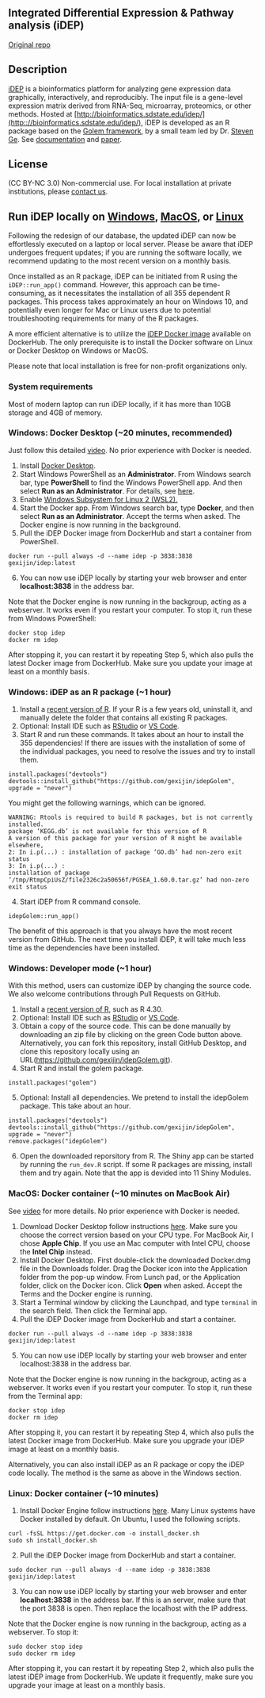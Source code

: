 ## Integrated Differential Expression & Pathway analysis (iDEP)
[Original repo](https://github.com/iDEP-SDSU/idep)
## Description

[iDEP](http://bioinformatics.sdstate.edu/idep11/)  is a bioinformatics platform for analyzing gene expression data graphically, interactively, and reproducibly. The input file is a gene-level expression matrix derived from RNA-Seq, microarray, proteomics, or other methods. Hosted at [http://bioinformatics.sdstate.edu/idep/](http:://bioinformatics.sdstate.edu/idep/), iDEP is developed as an R package based on the [Golem framework](https://thinkr-open.github.io/golem/), by a small team led by Dr. [Steven Ge](https://twitter.com/StevenXGe). See [documentation](https://idepsite.wordpress.com/) and [paper](https://bmcbioinformatics.biomedcentral.com/articles/10.1186/s12859-018-2486-6). 

## License
(CC BY-NC 3.0) Non-commercial use. For local installation at private institutions, please [contact us](https://www.sdstate.edu/directory/xijin-ge).

## Run iDEP locally on [Windows](https://github.com/gexijin/idepGolem#windows-docker-desktop-20-minutes-recommended), [MacOS](https://github.com/gexijin/idepGolem#macos-docker-container-10-minutes-on-macbook-air), or [Linux](https://github.com/gexijin/idepGolem#linux-docker-container-10-minutes)
Following the redesign of our database, the updated iDEP can now be effortlessly executed on a laptop or local server. Please be aware that iDEP undergoes frequent updates; if you are running the software locally, we recommend updating to the most recent version on a monthly basis.

Once installed as an R package, iDEP can be initiated from R using the ```iDEP::run_app()``` command. However, this approach can be time-consuming, as it necessitates the installation of all 355 dependent R packages. This process takes approximately an hour on Windows 10, and potentially even longer for Mac or Linux users due to potential troubleshooting requirements for many of the R packages.

A more efficient alternative is to utilize the [iDEP Docker image](https://hub.docker.com/repository/docker/gexijin/idep/general) available on DockerHub. The only prerequisite is to install the Docker software on Linux or Docker Desktop on Windows or MacOS.

Please note that local installation is free for non-profit organizations only.

### System requirements
Most of modern laptop can run iDEP locally, if it has more than 10GB storage and 4GB of memory. 

### Windows: Docker Desktop (~20 minutes, recommended)
Just follow this detailed [video](https://youtu.be/EJiNG9uUq5g). No prior experience with Docker is needed. 
1. Install [Docker Desktop](https://docs.docker.com/desktop/install/windows-install/).
2. Start Windows PowerShell as an **Administrator**. From Windows search bar, type **PowerShell** to find the Windows PowerShell app. And then select **Run as an Administrator**. For details, see [here](https://www.howtogeek.com/742916/how-to-open-windows-powershell-as-an-admin-in-windows-10/). 
3. Enable [Windows Subsystem for Linux 2 (WSL2).](https://learn.microsoft.com/en-us/windows/wsl/install-manual)
4. Start the Docker app. From Windows search bar, type **Docker**, and then select **Run as an Administrator**. Accept the terms when asked. The Docker engine is now running in the background.
5. Pull the iDEP Docker image from DockerHub and start a container from PowerShell.

```console
docker run --pull always -d --name idep -p 3838:3838 gexijin/idep:latest 
```
6. You can now use iDEP locally by starting your web browser and enter **localhost:3838** in the address bar.

Note that the Docker engine is now running in the backgroup, acting as a webserver. It works even if you restart your computer. To stop it, run these from Windows PowerShell: 
```console
docker stop idep 
docker rm idep
```
After stopping it, you can restart it by repeating Step 5, which also pulls the latest Docker image from DockerHub. Make sure you update your image at least on a monthly basis.

### Windows: iDEP as an R package (~1 hour)
1. Install a [recent version of R](https://cloud.r-project.org/). If your R is a few years old, uninstall it, and manually delete the folder that contains all existing R packages.
2. Optional: Install IDE such as [RStudio](https://posit.co/download/rstudio-desktop/) or [VS Code](https://code.visualstudio.com/).
3. Start R and run these commands. It takes about an hour to install the 355 dependencies! If there are issues with the installation of some of the individual packages, you need to resolve the issues and try to install them.

```{R}
install.packages("devtools")
devtools::install_github("https://github.com/gexijin/idepGolem", upgrade = "never")
```
You might get the following warnings, which can be ignored.
```{R}
WARNING: Rtools is required to build R packages, but is not currently installed.
package ‘KEGG.db’ is not available for this version of R
A version of this package for your version of R might be available elsewhere,
2: In i.p(...) : installation of package ‘GO.db’ had non-zero exit status
3: In i.p(...) :
installation of package ‘/tmp/RtmpCpiUsZ/file2326c2a50656f/PGSEA_1.60.0.tar.gz’ had non-zero exit status
```
4. Start iDEP from R command console.
```{R}
idepGolem::run_app()
```
The benefit of this approach is that you always have the most recent version from GitHub. The next time you install iDEP, it will take much less time as the dependencies have been installed. 

### Windows: Developer mode (~1 hour)
With this method, users can customize iDEP by changing the source code. We also welcome contributions through Pull Requests on GitHub.
1. Install a [recent version of R](https://cloud.r-project.org/), such as R 4.30. 
2. Optional: Install IDE such as [RStudio](https://posit.co/download/rstudio-desktop/) or [VS Code](https://code.visualstudio.com/).
3. Obtain a copy of the source code. This can be done manually by downloading an zip file by clicking on the green Code button above. Alternatively, you can fork this repository, install GitHub Desktop, and clone this repository locally using an URL(https://github.com/gexijin/idepGolem.git). 
4. Start R and install the golem package.
```{R}
install.packages("golem")
```
5. Optional: Install all dependencies. We pretend to install the idepGolem package. This take about an hour.
```{R}
install.packages("devtools")
devtools::install_github("https://github.com/gexijin/idepGolem", upgrade = "never")
remove.packages("idepGolem")
```
6. Open the downloaded reporsitory from R. The Shiny app can be started by running the ```run_dev.R``` script. If some R packages are missing, install them and try again. Note that the app is devided into 11 Shiny Modules.

### MacOS: Docker container (~10 minutes on MacBook Air)
See [video](https://youtu.be/u8Gdog4VAGc) for more details. No prior experience with Docker is needed.
1. Download Docker Desktop follow instructions [here](https://www.docker.com/products/docker-desktop/). Make sure you choose the correct version based on your CPU type. For MacBook Air, I chose **Apple Chip**. If you use an Mac computer with Intel CPU, choose the **Intel Chip** instead.
2. Install Docker Desktop. First double-click the downloaded Docker.dmg file in the Downloads folder. Drag the Docker icon into the Application folder from the pop-up window. From Lunch pad, or the Application folder, click on the Docker icon. Click **Open** when asked. Accept the Terms and the Docker engine is running.
3. Start a Terminal window by clicking the Launchpad, and type ```terminal``` in the search field. Then click the Terminal app. 
4. Pull the iDEP Docker image from DockerHub and start a container.  
```console
docker run --pull always -d --name idep -p 3838:3838 gexijin/idep:latest 
```
5. You can now use iDEP locally by starting your web browser and enter localhost:3838 in the address bar.

Note that the Docker engine is now running in the backgroup, acting as a webserver. It works even if you restart your computer. To stop it, run these from the Terminal app: 
```console
docker stop idep 
docker rm idep
```
After stopping it, you can restart it by repeating Step 4, which also pulls the latest Docker image from DockerHub. Make sure you upgrade your iDEP image at least on a monthly basis.

Alternatively, you can also install iDEP as an R package or copy the iDEP code locally. The method is the same as above in the Windows section.

### Linux: Docker container (~10 minutes)
1. Install Docker Engine follow instructions [here](https://docs.docker.com/engine/install/). Many Linux systems have Docker installed by default. On Ubuntu, I used the following scripts.
```console
curl -fsSL https://get.docker.com -o install_docker.sh
sudo sh install_docker.sh
```
2. Pull the iDEP Docker image from DockerHub and start a container.
```console
sudo docker run --pull always -d --name idep -p 3838:3838 gexijin/idep:latest 
```
3. You can now use iDEP locally by starting your web browser and enter **localhost:3838** in the address bar. If this is an server, make sure that the port 3838 is open. Then replace the localhost with the IP address.

Note that the Docker engine is now running in the backgroup, acting as a webserver. To stop it: 
```console
sudo docker stop idep 
sudo docker rm idep
```
After stopping it, you can restart it by repeating Step 2, which also pulls the latest iDEP image from DockerHub. We update it frequently, make sure you upgrade your image at least on a monthly basis.

